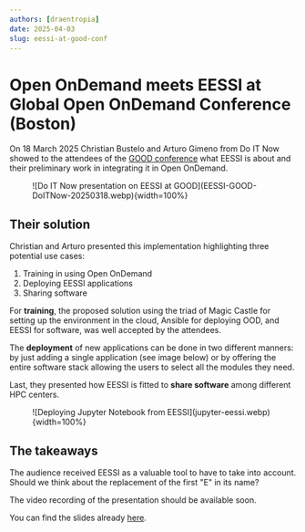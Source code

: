 ```yaml
---
authors: [draentropia]
date: 2025-04-03
slug: eessi-at-good-conf
---
```


# Open OnDemand meets EESSI at Global Open OnDemand Conference (Boston)

On 18 March 2025 Christian Bustelo and Arturo Gimeno from Do IT Now showed to the attendees of the [GOOD conference](https://openondemand.org/good) what EESSI is about and their preliminary work in integrating it in Open OnDemand.

<figure markdown="span">
![Do IT Now presentation on EESSI at GOOD](EESSI-GOOD-DoITNow-20250318.webp){width=100%}
</figure>

<!-- more -->

## Their solution

Christian and Arturo presented this implementation highlighting three potential use cases:

1. Training in using Open OnDemand
2. Deploying EESSI applications
3. Sharing software

For **training**, the proposed solution using the triad of Magic Castle for setting up the environment in the cloud, Ansible for deploying OOD, and EESSI for software, was well accepted by the attendees.

The **deployment** of new applications can be done in two different manners: by just adding a single application (see image below) or by offering the entire software stack allowing the users to select all the modules they need.

Last, they presented how EESSI is fitted to **share software** among different HPC centers.

<figure markdown="span">
![Deploying Jupyter Notebook from EESSI](jupyter-eessi.webp){width=100%}
</figure>


## The takeaways

The audience received EESSI as a valuable tool to have to take into account. Should we think about the replacement of the first "E" in its name?

The video recording of the presentation should be available soon.

You can find the slides already [here](EESSI-GOOD-20250318.pdf).
